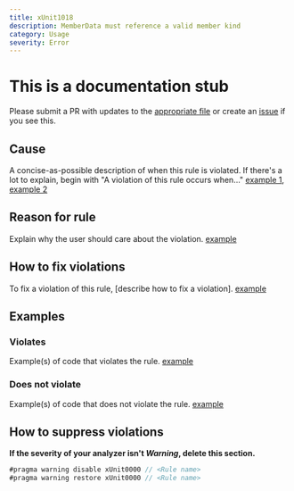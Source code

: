 ```yaml
---
title: xUnit1018
description: MemberData must reference a valid member kind
category: Usage
severity: Error
---
```


# This is a documentation stub

Please submit a PR with updates to the [appropriate file](https://github.com/xunit/xunit.analyzers/tree/master/docs/_rules) or create an [issue](https://github.com/xunit/xunit/issues) if you see this.

## Cause

A concise-as-possible description of when this rule is violated. If there's a lot to explain, begin with "A violation of this rule occurs when..." [example 1](_rules/xUnit1000.md#cause), [example 2](_rules/xUnit2004.md#cause)

## Reason for rule

Explain why the user should care about the violation. [example](_rules/xUnit1000.md#reason-for-rule)

## How to fix violations

To fix a violation of this rule, [describe how to fix a violation]. [example](_rules/xUnit1000.md#how-to-fix-violations)

## Examples

### Violates

Example(s) of code that violates the rule. [example](_rules/xUnit1000.md#violates)

### Does not violate

Example(s) of code that does not violate the rule. [example](_rules/xUnit1000.md#does-not-violate)

## How to suppress violations

**If the severity of your analyzer isn't _Warning_, delete this section.**

```csharp
#pragma warning disable xUnit0000 // <Rule name>
#pragma warning restore xUnit0000 // <Rule name>
```
